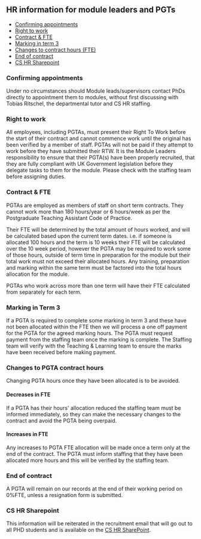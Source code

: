 ## HR information for module leaders and PGTs

- [Confirming appointments](#confirming-appointments)
- [Right to work](#right-to-work)
- [Contract & FTE](#contract--fte)
- [Marking in term 3](#marking-in-term-3)
- [Changes to contract hours (FTE)](#changes-to-pgta-contract-hours)
- [End of contract](#end-of-contract)
- [CS HR Sharepoint](#cs-hr-sharepoint)

### Confirming appointments

Under no circumstances should Module leads/supervisors contact PhDs directly to appointment them to modules, without
first discussing with Tobias Ritschel, the departmental tutor and CS HR staffing.

### Right to work

All employees, including PGTAs, must present their Right To Work before the start of their contract and cannot commence
work until the original has been verified by a member of staff. PGTAs will not be paid if they attempt to work before
they have submitted their RTW. It is the Module Leaders responsibility to ensure that their PGTA(s) have been properly
recruited, that they are fully compliant with UK Government legislation before they delegate tasks to them for the
module. Please check with the staffing team before assigning duties.

### Contract & FTE

PGTAs are employed as members of staff on short term contracts. They cannot work more than 180 hours/year or 6
hours/week as per the Postgraduate Teaching Assistant Code of Practice.

Their FTE will be determined by the total amount of hours worked, and will be calculated based upon the current term
dates. i.e. if someone is allocated 100 hours and the term is 10 weeks their FTE will be calculated over the 10 week
period, however the PGTA may be required to work some of those hours, outside of term time in preparation for the module
but their total work must not exceed their allocated hours. Any training, preparation and marking within the same term
must be factored into the total hours allocation for the module.

PGTAs who work across more than one term will have their FTE calculated from separately for each term.

### Marking in Term 3

If a PGTA is required to complete some marking in term 3 and these have not been allocated within the FTE then we will
process a one off payment for the PGTA for the agreed marking hours. The PGTA must request payment from the staffing
team once the marking is complete. The Staffing team will verify with the Teaching & Learning team to ensure the marks
have been received before making payment.

### Changes to PGTA contract hours

Changing PGTA hours once they have been allocated is to be avoided.

#### Decreases in FTE

If a PGTA has their hours' allocation reduced the staffing team must be informed immediately, so they can make the
necessary changes to the contract and avoid the PGTA being overpaid.

#### Increases in FTE

Any increases to PGTA FTE allocation will be made once a term only at the end of the contract. The PGTA must inform
staffing that they have been allocated more hours and this will be verified by the staffing team.

### End of contract

A PGTA will remain on our records at the end of their working period on 0%FTE, unless a resignation form is submitted.

### CS HR Sharepoint

This information will be reiterated in the recruitment email that will go out to all PHD students and is available on
the [CS HR SharePoint](https://liveuclac.sharepoint.com/sites/ComputerScienceIntranet/SitePages/HR-and-Staffing.aspx).
 
